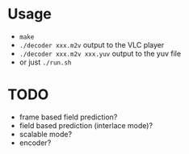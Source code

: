 # Usage
+ `make`
+ `./decoder xxx.m2v` output to the VLC player
+ `./decoder xxx.m2v xxx.yuv` output to the yuv file
+ or just `./run.sh`

# TODO
+ frame based field prediction?
+ field based prediction (interlace mode)?
+ scalable mode?
+ encoder?
